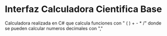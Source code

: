 # Interfaz Calculadora Cientifica Base
Calculadora realizada en C# que calcula funciones con " ( ) + - * /" donde se pueden calcular numeros decimales con ","
